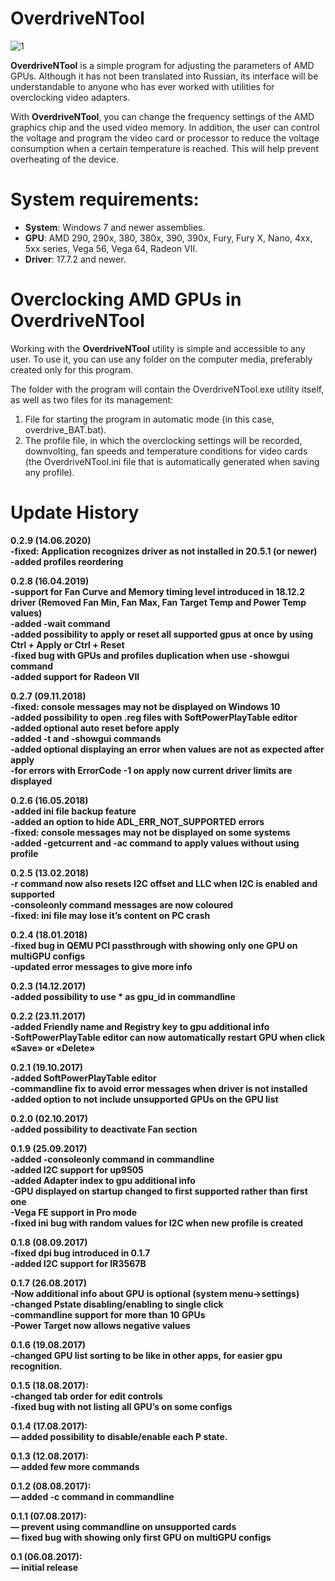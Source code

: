 # OverdriveNTool

![1](https://overdriventool.eu/wp-content/uploads/2020/12/isz5q33-esy.png)

**OverdriveNTool** is a simple program for adjusting the parameters of AMD GPUs. Although it has not been translated into Russian, its interface will be understandable to anyone who has ever worked with utilities for overclocking video adapters.

With **OverdriveNTool**, you can change the frequency settings of the AMD graphics chip and the used video memory. In addition, the user can control the voltage and program the video card or processor to reduce the voltage consumption when a certain temperature is reached. This will help prevent overheating of the device.

# System requirements:
- **System**: Windows 7 and newer assemblies.
- **GPU**: AMD 290, 290x, 380, 380x, 390, 390x, Fury, Fury X, Nano, 4xx, 5xx series, Vega 56, Vega 64, Radeon VII.
- **Driver**: 17.7.2 and newer.

# Overclocking AMD GPUs in OverdriveNTool
Working with the **OverdriveNTool** utility is simple and accessible to any user. To use it, you can use any folder on the computer media, preferably created only for this program.

The folder with the program will contain the OverdriveNTool.exe utility itself, as well as two files for its management:

1. File for starting the program in automatic mode (in this case, overdrive_BAT.bat).
2. The profile file, in which the overclocking settings will be recorded,
downvolting, fan speeds and temperature conditions for video cards
(the OverdriveNTool.ini file that is automatically generated when
saving any profile).
# Update History

**0.2.9 (14.06.2020)<br>
-fixed: Application recognizes driver as not installed in 20.5.1 (or newer)<br>
-added profiles reordering**

**0.2.8 (16.04.2019)<br>
-support for Fan Curve and Memory timing level introduced in 18.12.2 driver (Removed Fan Min, Fan Max, Fan Target Temp and Power Temp values)<br>
-added -wait command<br>
-added possibility to apply or reset all supported gpus at once by using Ctrl + Apply or Ctrl + Reset<br>
-fixed bug with GPUs and profiles duplication when use -showgui command<br>
-added support for Radeon VII**

**0.2.7 (09.11.2018)<br>
-fixed: console messages may not be displayed on Windows 10<br>
-added possibility to open .reg files with SoftPowerPlayTable editor<br>
-added optional auto reset before apply<br>
-added -t and -showgui commands<br>
-added optional displaying an error when values are not as expected after apply<br>
-for errors with ErrorCode -1 on apply now current driver limits are displayed**

**0.2.6 (16.05.2018)<br>
-added ini file backup feature<br>
-added an option to hide ADL_ERR_NOT_SUPPORTED errors<br>
-fixed: console messages may not be displayed on some systems<br>
-added -getcurrent and -ac command to apply values without using profile**

**0.2.5 (13.02.2018)<br>
-r command now also resets I2C offset and LLC when I2C is enabled and supported<br>
-consoleonly command messages are now coloured<br>
-fixed: ini file may lose it’s content on PC crash**

**0.2.4 (18.01.2018)<br>
-fixed bug in QEMU PCI passthrough with showing only one GPU on multiGPU configs<br>
-updated error messages to give more info**

**0.2.3 (14.12.2017)<br>
-added possibility to use * as gpu_id in commandline**

**0.2.2 (23.11.2017)<br>
-added Friendly name and Registry key to gpu additional info<br>
-SoftPowerPlayTable editor can now automatically restart GPU when click «Save» or «Delete»**

**0.2.1 (19.10.2017)<br>
-added SoftPowerPlayTable editor<br>
-commandline fix to avoid error messages when driver is not installed<br>
-added option to not include unsupported GPUs on the GPU list**

**0.2.0 (02.10.2017)<br>
-added possibility to deactivate Fan section**

**0.1.9 (25.09.2017)<br>
-added -consoleonly command in commandline<br>
-added I2C support for up9505<br>
-added Adapter index to gpu additional info<br>
-GPU displayed on startup changed to first supported rather than first one<br>
-Vega FE support in Pro mode<br>
-fixed ini bug with random values for I2C when new profile is created**

**0.1.8 (08.09.2017)<br>
-fixed dpi bug introduced in 0.1.7<br>
-added I2C support for IR3567B**

**0.1.7 (26.08.2017)<br>
-Now additional info about GPU is optional (system menu->settings)<br>
-changed Pstate disabling/enabling to single click<br>
-commandline support for more than 10 GPUs<br>
-Power Target now allows negative values**

**0.1.6 (19.08.2017)<br>
-changed GPU list sorting to be like in other apps, for easier gpu recognition.**

**0.1.5 (18.08.2017):<br>
-changed tab order for edit controls<br>
-fixed bug with not listing all GPU’s on some configs**

**0.1.4 (17.08.2017):<br>
— added possibility to disable/enable each P state.**

**0.1.3 (12.08.2017):<br>
— added few more commands**

**0.1.2 (08.08.2017):<br>
— added -c command in commandline**

**0.1.1 (07.08.2017):<br>
— prevent using commandline on unsupported cards<br>
— fixed bug with showing only first GPU on multiGPU configs**

**0.1 (06.08.2017):<br>
— initial release**
